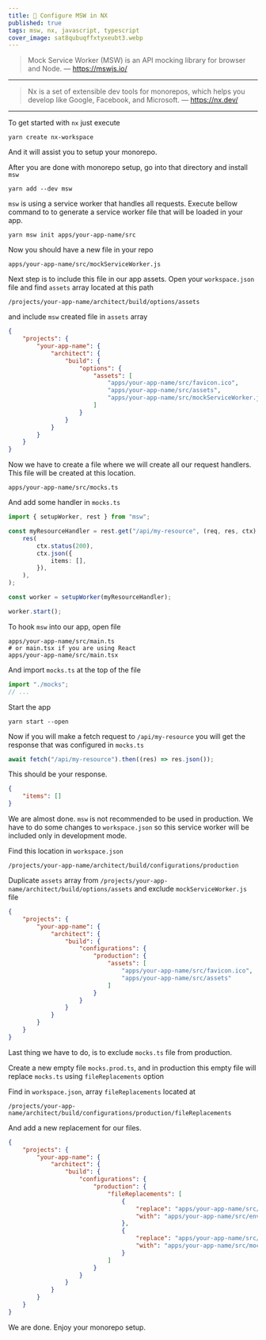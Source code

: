 ```yaml
---
title: 🚧 Configure MSW in NX
published: true
tags: msw, nx, javascript, typescript
cover_image: sat8qubuqffxtyxeubt3.webp
---
```


> Mock Service Worker (MSW) is an API mocking library for browser and Node.
> — https://mswjs.io/

---

> Nx is a set of extensible dev tools for monorepos, which helps you develop like Google, Facebook, and Microsoft.
> — https://nx.dev/

---

To get started with `nx` just execute

```shell
yarn create nx-workspace
```

And it will assist you to setup your monorepo.

After you are done with monorepo setup, go into that directory and install `msw`

```shell
yarn add --dev msw
```

`msw` is using a service worker that handles all requests. Execute bellow command to to generate a service worker file that will be loaded in your app.

```shell
yarn msw init apps/your-app-name/src
```

Now you should have a new file in your repo

```
apps/your-app-name/src/mockServiceWorker.js
```

Next step is to include this file in our app assets.
Open your `workspace.json` file and find `assets` array located at this path

```
/projects/your-app-name/architect/build/options/assets
```

and include `msw` created file in `assets` array

```json
{
	"projects": {
		"your-app-name": {
			"architect": {
				"build": {
					"options": {
						"assets": [
							"apps/your-app-name/src/favicon.ico",
							"apps/your-app-name/src/assets",
							"apps/your-app-name/src/mockServiceWorker.js"
						]
					}
				}
			}
		}
	}
}
```

Now we have to create a file where we will create all our request handlers. This file will be created at this location.

```
apps/your-app-name/src/mocks.ts
```

And add some handler in `mocks.ts`

```ts
import { setupWorker, rest } from "msw";

const myResourceHandler = rest.get("/api/my-resource", (req, res, ctx) =>
	res(
		ctx.status(200),
		ctx.json({
			items: [],
		}),
	),
);

const worker = setupWorker(myResourceHandler);

worker.start();
```

To hook `msw` into our app, open file

```
apps/your-app-name/src/main.ts
# or main.tsx if you are using React
apps/your-app-name/src/main.tsx
```

And import `mocks.ts` at the top of the file

```ts
import "./mocks";
// ...
```

Start the app

```shell
yarn start --open
```

Now if you will make a fetch request to `/api/my-resource` you will get the response that was configured in `mocks.ts`

```js
await fetch("/api/my-resource").then((res) => res.json());
```

This should be your response.

```json
{
	"items": []
}
```

We are almost done. `msw` is not recommended to be used in production. We have to do some changes to `workspace.json` so this service worker will be included only in development mode.

Find this location in `workspace.json`

```
/projects/your-app-name/architect/build/configurations/production
```

Duplicate `assets` array from `/projects/your-app-name/architect/build/options/assets` and exclude `mockServiceWorker.js` file

```json
{
	"projects": {
		"your-app-name": {
			"architect": {
				"build": {
					"configurations": {
						"production": {
							"assets": [
								"apps/your-app-name/src/favicon.ico",
								"apps/your-app-name/src/assets"
							]
						}
					}
				}
			}
		}
	}
}
```

Last thing we have to do, is to exclude `mocks.ts` file from production.

Create a new empty file `mocks.prod.ts`, and in production this empty file will replace `mocks.ts` using `fileReplacements` option

Find in `workspace.json`, array `fileReplacements` located at

```
/projects/your-app-name/architect/build/configurations/production/fileReplacements
```

And add a new replacement for our files.

```json
{
	"projects": {
		"your-app-name": {
			"architect": {
				"build": {
					"configurations": {
						"production": {
							"fileReplacements": [
								{
									"replace": "apps/your-app-name/src/environments/environment.ts",
									"with": "apps/your-app-name/src/environments/environment.prod.ts"
								},
								{
									"replace": "apps/your-app-name/src/mocks.ts",
									"with": "apps/your-app-name/src/mocks.prod.ts"
								}
							]
						}
					}
				}
			}
		}
	}
}
```

We are done. Enjoy your monorepo setup.
